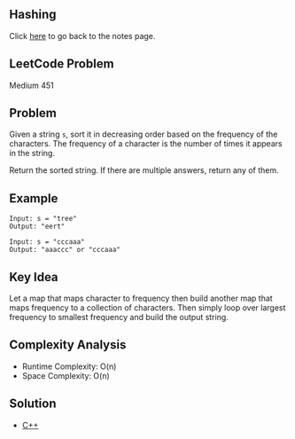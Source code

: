 ## Hashing
Click [here](../notes.md) to go back to the notes page.

## LeetCode Problem
Medium 451

## Problem
Given a string `s`, sort it in decreasing order based on the frequency of the characters. The frequency of a character is the number of times it appears in the string.

Return the sorted string. If there are multiple answers, return any of them.

## Example
```
Input: s = "tree"
Output: "eert"

Input: s = "cccaaa"
Output: "aaaccc" or "cccaaa"
```

## Key Idea
Let a map that maps character to frequency then build another map that maps frequency to a collection of characters. Then simply loop over largest frequency to smallest frequency and build the output string.

## Complexity Analysis
- Runtime Complexity: O(n)
- Space Complexity: O(n)

## Solution
- [C++](solution.cpp)